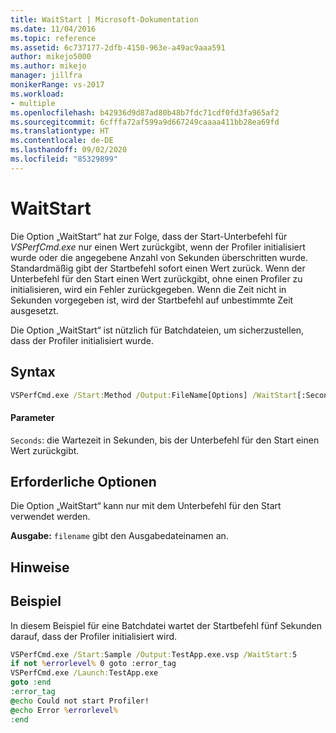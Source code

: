 ```yaml
---
title: WaitStart | Microsoft-Dokumentation
ms.date: 11/04/2016
ms.topic: reference
ms.assetid: 6c737177-2dfb-4150-963e-a49ac9aaa591
author: mikejo5000
ms.author: mikejo
manager: jillfra
monikerRange: vs-2017
ms.workload:
- multiple
ms.openlocfilehash: b42936d9d87ad80b48b7fdc71cdf0fd3fa965af2
ms.sourcegitcommit: 6cfffa72af599a9d667249caaaa411bb28ea69fd
ms.translationtype: HT
ms.contentlocale: de-DE
ms.lasthandoff: 09/02/2020
ms.locfileid: "85329899"
---
```

# <a name="waitstart"></a>WaitStart
Die Option „WaitStart“ hat zur Folge, dass der Start-Unterbefehl für *VSPerfCmd.exe* nur einen Wert zurückgibt, wenn der Profiler initialisiert wurde oder die angegebene Anzahl von Sekunden überschritten wurde. Standardmäßig gibt der Startbefehl sofort einen Wert zurück. Wenn der Unterbefehl für den Start einen Wert zurückgibt, ohne einen Profiler zu initialisieren, wird ein Fehler zurückgegeben. Wenn die Zeit nicht in Sekunden vorgegeben ist, wird der Startbefehl auf unbestimmte Zeit ausgesetzt.

 Die Option „WaitStart“ ist nützlich für Batchdateien, um sicherzustellen, dass der Profiler initialisiert wurde.

## <a name="syntax"></a>Syntax

```cmd
VSPerfCmd.exe /Start:Method /Output:FileName[Options] /WaitStart[:Seconds]
```

#### <a name="parameters"></a>Parameter
 `Seconds`: die Wartezeit in Sekunden, bis der Unterbefehl für den Start einen Wert zurückgibt.

## <a name="required-options"></a>Erforderliche Optionen
 Die Option „WaitStart“ kann nur mit dem Unterbefehl für den Start verwendet werden.

 **Ausgabe:** `filename` gibt den Ausgabedateinamen an.

## <a name="remarks"></a>Hinweise

## <a name="example"></a>Beispiel
 In diesem Beispiel für eine Batchdatei wartet der Startbefehl fünf Sekunden darauf, dass der Profiler initialisiert wird.

```cmd
VSPerfCmd.exe /Start:Sample /Output:TestApp.exe.vsp /WaitStart:5
if not %errorlevel% 0 goto :error_tag
VSPerfCmd.exe /Launch:TestApp.exe
goto :end
:error_tag
@echo Could not start Profiler!
@echo Error %errorlevel%
:end
```
